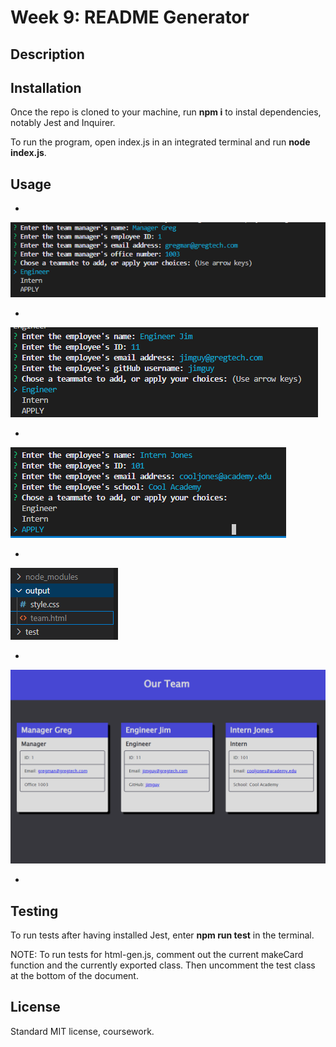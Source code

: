 # Week 9: README Generator

## Description



## Installation

Once the repo is cloned to your machine, run **npm i** to instal dependencies, notably Jest and Inquirer.

To run the program, open index.js in an integrated terminal and run **node index.js**.

## Usage

-

![init prompt](./assets/images/manager_prompt.PNG)

-

![engineer prompt](./assets/images/engineer_prompt.PNG)

-

![intern prompt](./assets/images/intern_prompt.PNG)

-

![output](./assets/images/html_location.PNG)

-

![output](./assets/images/generated_html.PNG)

-

## Testing

To run tests after having installed Jest, enter **npm run test** in the terminal.

NOTE: To run tests for html-gen.js, comment out the current makeCard function and the currently exported class. Then uncomment the test class at the bottom of the document.

## License 

Standard MIT license, coursework.